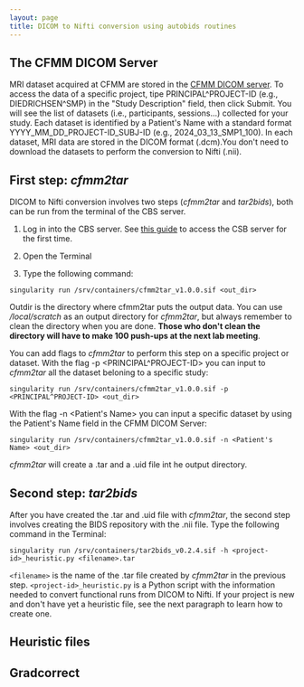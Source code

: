 ```yaml
---
layout: page
title: DICOM to Nifti conversion using autobids routines
---
```


## The CFMM DICOM Server

MRI dataset acquired at CFMM are stored in the [CFMM DICOM server](https://dicom.cfmm.uwo.ca/dcm4chee-arc/ui2/study/study). To access the data of a specific project, tipe PRINCIPAL^PROJECT-ID (e.g., DIEDRICHSEN^SMP) in the "Study Description" field, then click Submit. You will see the list of datasets (i.e., participants, sessions...) collected for your study. Each dataset is identified by a Patient's Name with a standard format YYYY_MM_DD_PROJECT-ID_SUBJ-ID (e.g., 2024_03_13_SMP1_100). In each dataset, MRI data are stored in the DICOM format (.dcm).You don't need to download the datasets to perform the conversion to Nifti (.nii).

## First step: *cfmm2tar*

DICOM to Nifti conversion involves two steps (*cfmm2tar* and *tar2bids*), both can be run from the terminal of the CBS server. 

1) Log in into the CBS server. See [this guide](https://osf.io/k89fh/wiki/Computational%20Core%20Server/) to access the CSB server for the first time.

2) Open the Terminal

3) Type the following command:

```
singularity run /srv/containers/cfmm2tar_v1.0.0.sif <out_dir>
```

Outdir is the directory where cfmm2tar puts the output data. You can use */local/scratch* as an output directory for *cfmm2tar*, but always remember to clean the directory when you are done. **Those who don't clean the directory will have to make 100 push-ups at the next lab meeting**.

You can add flags to *cfmm2tar* to perform this step on a specific project or dataset. With the flag -p <PRINCIPAL^PROJECT-ID> you can input to *cfmm2tar* all the dataset beloning to a specific study:

```
singularity run /srv/containers/cfmm2tar_v1.0.0.sif -p <PRINCIPAL^PROJECT-ID> <out_dir>
```

With the flag -n <Patient's Name> you can input a specific dataset by using the Patient's Name field in the CFMM DICOM Server:

```
singularity run /srv/containers/cfmm2tar_v1.0.0.sif -n <Patient's Name> <out_dir>
```

*cfmm2tar* will create a .tar and a .uid file int he output directory.

## Second step: *tar2bids*

After you have created the .tar and .uid file with *cfmm2tar*, the second step involves creating the BIDS repository with the .nii file. Type the following command in the Terminal:

```
singularity run /srv/containers/tar2bids_v0.2.4.sif -h <project-id>_heuristic.py <filename>.tar
```

`<filename>` is the name of the .tar file created by *cfmm2tar* in the previous step. `<project-id>_heuristic.py` is a Python script with the information needed to convert functional runs from DICOM to Nifti. If your project is new and don't have yet a heuristic file, see the next paragraph to learn how to create one. 

## Heuristic files

## Gradcorrect



